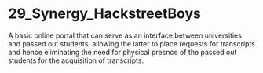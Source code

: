 # 29_Synergy_HackstreetBoys
A basic online portal that can serve as an interface between universities and passed out students, allowing the latter to place requests for transcripts and hence eliminating the need for physical presnce of the passed out students for the acquisition of transcripts.
